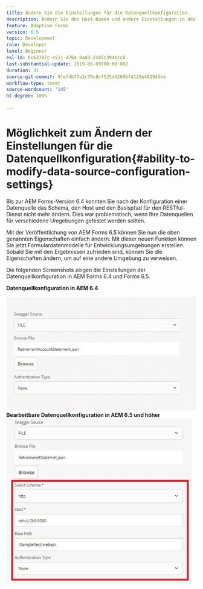 ```yaml
---
title: Ändern Sie die Einstellungen für die Datenquellkonfiguration.
description: Ändern Sie den Host-Namen und andere Einstellungen in den Einstellungen für die Datenquellkonfiguration.
feature: Adaptive Forms
version: 6.5
topic: Development
role: Developer
level: Beginner
exl-id: 6c63787c-e511-4764-9a03-2c85c394bcc0
last-substantial-update: 2019-06-09T00:00:00Z
duration: 31
source-git-commit: 9fef4b77a2c70c8cf525d42686f4120e481945ee
workflow-type: tm+mt
source-wordcount: '145'
ht-degree: 100%

---
```


# Möglichkeit zum Ändern der Einstellungen für die Datenquellkonfiguration{#ability-to-modify-data-source-configuration-settings}

Bis zur AEM Forms-Version 6.4 konnten Sie nach der Konfiguration einer Datenquelle das Schema, den Host und den Basispfad für den RESTful-Dienst nicht mehr ändern. Dies war problematisch, wenn Ihre Datenquellen für verschiedene Umgebungen getestet werden sollten.

Mit der Veröffentlichung von AEM Forms 6.5 können Sie nun die oben genannten Eigenschaften einfach ändern. Mit dieser neuen Funktion können Sie jetzt Formulardatenmodelle für Entwicklungsumgebungen erstellen. Sobald Sie mit den Ergebnissen zufrieden sind, können Sie die Eigenschaften ändern, um auf eine andere Umgebung zu verweisen.

Die folgenden Screenshots zeigen die Einstellungen der Datenquellkonfiguration in AEM Forms 6.4 und Forms 6.5.

**Datenquellkonfiguration in AEM 6.4**

![Datenquellkonfiguration in Version 6.4](assets/64release.gif)
**Bearbeitbare Datenquellkonfiguration in AEM 6.5 und höher**
![Datenquellkonfiguration in Version 6.5](assets/modifiabledatasource.jfif)

